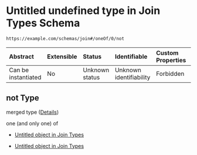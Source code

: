 # Untitled undefined type in Join Types Schema

```txt
https://example.com/schemas/join#/oneOf/0/not
```



| Abstract            | Extensible | Status         | Identifiable            | Custom Properties | Additional Properties | Access Restrictions | Defined In                                                                        |
| :------------------ | :--------- | :------------- | :---------------------- | :---------------- | :-------------------- | :------------------ | :-------------------------------------------------------------------------------- |
| Can be instantiated | No         | Unknown status | Unknown identifiability | Forbidden         | Allowed               | none                | [join.schema.json*](../generated-schemas/join.schema.json "open original schema") |

## not Type

merged type ([Details](join-oneof-0-not.md))

one (and only one) of

*   [Untitled object in Join Types](join-oneof-0-not-oneof-0.md "check type definition")

*   [Untitled object in Join Types](join-oneof-0-not-oneof-1.md "check type definition")
